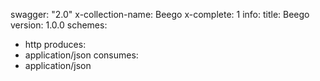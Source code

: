 swagger: "2.0"
x-collection-name: Beego
x-complete: 1
info:
  title: Beego
  version: 1.0.0
schemes:
- http
produces:
- application/json
consumes:
- application/json